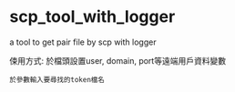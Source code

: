 # scp_tool_with_logger
a tool to get pair file by scp with logger

㑛用方式:
    於檔頭設置user, domain, port等遠端用戶資料變數

    於參數輸入要尋找的token檔名
